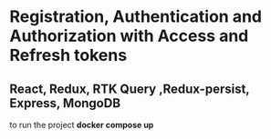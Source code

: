 # Registration, Authentication and Authorization with Access and Refresh tokens
## React, Redux, RTK Query ,Redux-persist, Express, MongoDB


to run the project 
<strong>docker compose up</strong>
